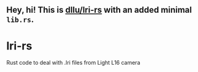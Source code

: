 ## Hey, hi! This is [dllu/lri-rs](https://github.com/dllu/lri-rs) with an added minimal `lib.rs`.

# lri-rs
Rust code to deal with .lri files from Light L16 camera
